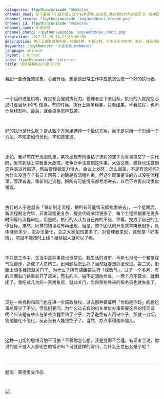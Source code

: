 ```yaml
---
categories: !!python/unicode 'WebNotes'
channel_desc: 请不要被「小道消息」这个名字误导.在这里,我只想努力为读者呈现一幅中国互联网的清明上河图.
channel_ercode: !!python/unicode 'img/WebNotes.ercode.png'
channel_id: !!python/unicode 'WebNotes'
channel_name: 小道消息
channel_photo: !!python/unicode 'img/WebNotes.photo.png'
createtime: 2017-11-25 14:21:09+00:00
description: 执行上如果简单粗暴，只看结果，不看过程，也不计后续影响。最后，就会搞得怨声载道。
keywords: !!python/str '小道消息,WebNotes'
language: chinese
layout: 1_0_post
tags: !!python/unicode 'internet'
title: 简单粗暴的执行是不行的
---
```

<div class="rich_media_content" id="js_content">
<p style="text-align: justify;">
         看到一些奇怪的现象，心里有话，想谈谈日常工作中应该怎么做一个好的执行者。
        </p>
<p>
<br/>
</p>
<p style="text-align: justify;">
         一个组织或是机构，肯定都会强调执行力。管理者定下来目标，执行的人就挖空心思盯着目标 (KPI) 做事，有的时候，执行上简单粗暴，只看结果，不看过程，也不计后续影响。最后，就会搞得怨声载道。
        </p>
<p>
<br/>
</p>
<p style="text-align: justify;">
         好的执行是什么呢？是从数个方案里选择一个最优方案，而不是只用一个思维一个方法，不知道如何优化，不知道变通。
        </p>
<p>
<br/>
</p>
<p style="text-align: justify;">
         比如，我以前在开发团队里，某次发现有同事钻了流程的空子为省事提交了一次代码，发布到线上导致重大故障。竞争对手注意到这件事，大做文章，媒体也注意到这件事进行报道。然后管理者压力很大，会议上发怒：怎么回事，不是有流程吗? 为什么没遵守？有员工回答：的确是有流程约束，但这个同事提交的方式没在流程里。管理者说，重新制定流程，把所有可能情况都考虑进去，以后不许再出现类似错误。
        </p>
<p>
<br/>
</p>
<p style="text-align: justify;">
         执行的人于是就去「重新制定流程，把所有可能情况都考虑进去」，一个星期后，新流程制定完毕，开发流程更复杂，提交代码麻烦更多了，每个工程师都要花更多时间等待流程审批。但是呢，执行的人认为自己做的不错，你看，完成了自己的工作目标，果然，同样的错误没有再出现，但是，整个团队的开发效率降低很多，具体降低多少，没办法量化，总之大家加班更多了。对管理者来说，这倒是「好事情」，项目不能按时上线？继续招人就可以了嘛。
        </p>
<p>
<br/>
</p>
<p style="text-align: justify;">
         不只是工作中，生活中这种事情也很常见。我生活的城市，今年七月份一个餐馆煤气瓶爆炸，造成了人员伤亡。出问题后怎么办？当然就要想办法改进。第二天，街面上很多餐馆就关门了。为什么？所有店面要进行「煤改气」，过了一个多月，有的店面有门路重新开了起来，而有的店，搞不定消防检查，一两个月不营业，就倒闭了。我吃过几次的一家烤鱼店，就此关门，当然那些外来的服务员也就失业了。
        </p>
<p style="text-align: justify;">
<br/>
</p>
<p>
         现在一些机构和部门也在进一步简政放权，过去那种要证明「你妈是你妈」的尴尬事总算少了不少。但我们要问，为什么过去有的机关单位办事需要这样的怪异证明？应该是有些人在某些流程里钻了空子，为了避免有人再钻空子，那就一刀切，管他僵化不僵化，反正没有人能钻空子了。当然，办点事得跑断腿儿。
        </p>
<p>
<br/>
</p>
<p>
<span style="text-align: justify;">
          这种一刀切的思维可怕不可怕？不管你怎么想，我是觉得不合适。有读者会说，你说的这不是人人都明白的常识吗？可就这样的常识，为什么还总出幺蛾子呢？
         </span>
</p>
<p>
<span style="text-align: justify;">
</span>
</p>
<p style="white-space: normal;">
<br/>
</p>
<hr style="margin-top: 1em;margin-bottom: 1em;white-space: normal;max-width: 100%;font-family: Lato, Helvetica, Arial, freesans, clean, sans-serif;border-right-width: 0px;border-bottom-width: 0px;border-left-width: 0px;border-top-style: solid;border-top-color: rgb(234, 234, 234);height: 1px;color: rgb(51, 51, 51);font-size: 15px;box-sizing: border-box !important;word-wrap: break-word !important;"/>
<p style="white-space: normal;">
         题图：蒙德里安作品
        </p>
<p>
<br/>
</p>
<p>
<img class="" data-copyright="0" data-ratio="1" data-s="300,640" data-src="" data-type="jpeg" data-w="1152" src="{{ '/img/ow5rEn8QGlFroWzicpuXcmP4SXJB8dgTxicFibxQ00HibkMdlHqC3NhLs3BicrmmWMmWMsN5Fd9Eqr3BErrFiaiaJbKuw.jpeg' | prepend: site.img | replace: '//','/' }}" style=""/>
</p>
<p>
<br/>
</p>
</div>